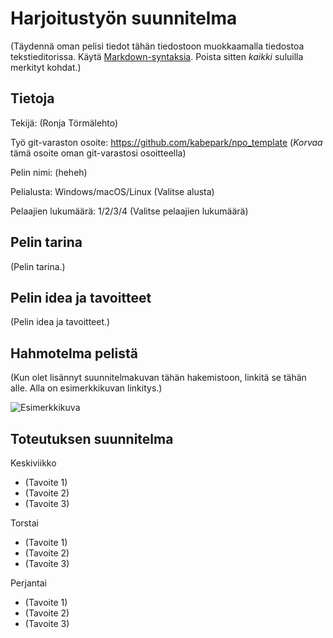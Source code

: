 # Harjoitustyön suunnitelma

(Täydennä oman pelisi tiedot tähän tiedostoon muokkaamalla 
tiedostoa tekstieditorissa. Käytä [Markdown-syntaksia](https://about.gitlab.com/handbook/markdown-guide/).
Poista sitten *kaikki* suluilla merkityt kohdat.)

## Tietoja 

Tekijä: (Ronja Törmälehto)

Työ git-varaston osoite: <https://github.com/kabepark/npo_template> (*Korvaa* tämä osoite oman git-varastosi osoitteella)

Pelin nimi: (heheh)

Pelialusta: Windows/macOS/Linux (Valitse alusta)

Pelaajien lukumäärä: 1/2/3/4 (Valitse pelaajien lukumäärä)

## Pelin tarina

(Pelin tarina.)

## Pelin idea ja tavoitteet

(Pelin idea ja tavoitteet.)

## Hahmotelma pelistä

(Kun olet lisännyt suunnitelmakuvan tähän hakemistoon, linkitä se tähän alle. Alla on esimerkkikuvan linkitys.)

![Esimerkkikuva](esimerkkikuva.png "Esimerkkikuva")

## Toteutuksen suunnitelma

Keskiviikko

- (Tavoite 1)
- (Tavoite 2)
- (Tavoite 3)

Torstai

- (Tavoite 1)
- (Tavoite 2)
- (Tavoite 3)

Perjantai

- (Tavoite 1)
- (Tavoite 2)
- (Tavoite 3)